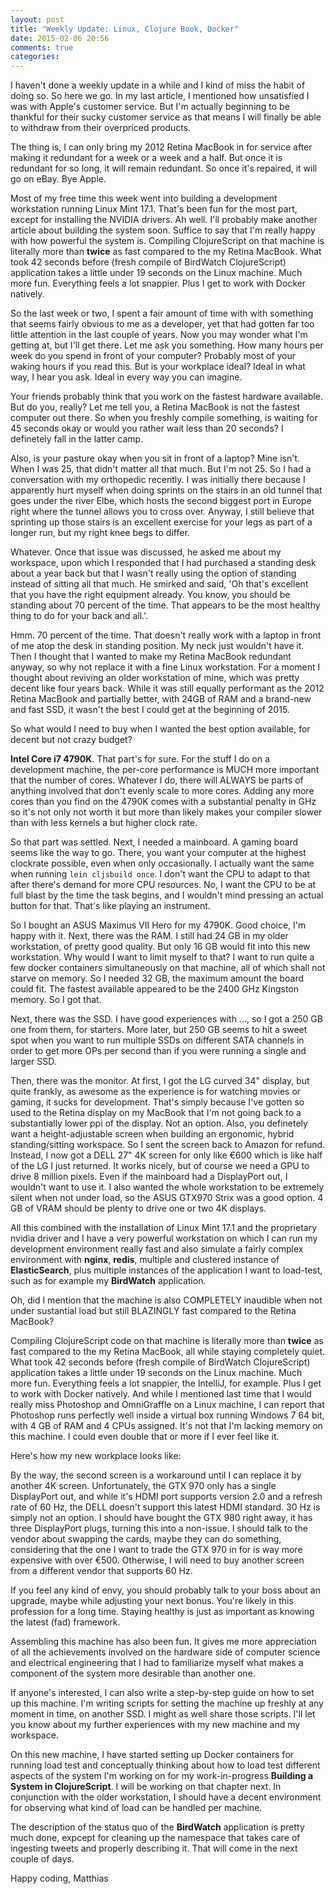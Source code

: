 ```yaml
---
layout: post
title: "Weekly Update: Linux, Clojure Book, Docker"
date: 2015-02-06 20:56
comments: true
categories: 
---
```

I haven't done a weekly update in a while and I kind of miss the habit of doing so. So here we go. In my last article, I mentioned how unsatisfied I was with Apple's customer service. But I'm actually beginning to be thankful for their sucky customer service as that means I will finally be able to withdraw from their overpriced products.

The thing is, I can only bring my 2012 Retina MacBook in for service after making it redundant for a week or a week and a half. But once it is redundant for so long, it will remain redundant. So once it's repaired, it will go on eBay. Bye Apple.

Most of my free time this week went into building a development workstation running Linux Mint 17.1. That's been fun for the most part, except for installing the NVIDIA drivers. Ah well. I'll probably make another article about building the system soon. Suffice to say that I'm really happy with how powerful the system is. Compiling ClojureScript on that machine is literally more than **twice** as fast compared to the my Retina MacBook. What took 42 seconds before (fresh compile of BirdWatch ClojureScript) application takes a little under 19 seconds on the Linux machine. Much more fun. Everything feels a lot snappier. Plus I get to work with Docker natively.



So the last week or two, I spent a fair amount of time with with something that seems fairly obvious to me as a developer, yet that had gotten far too little attention in the last couple of years. Now you may wonder what I'm getting at, but I'll get there. Let me ask you something. How many hours per week do you spend in front of your computer? Probably most of your waking hours if you read this. But is your workplace ideal? Ideal in what way, I hear you ask. Ideal in every way you can imagine.

Your friends probably think that you work on the fastest hardware available. But do you, really? Let me tell you, a Retina MacBook is not the fastest computer out there. So when you freshly compile something, is waiting for 45 seconds okay or would you rather wait less than 20 seconds? I definetely fall in the latter camp.

Also, is your pasture okay when you sit in front of a laptop? Mine isn't. When I was 25, that didn't matter all that much. But I'm not 25. So I had a conversation with my orthopedic recently. I was initially there because I apparently hurt myself when doing sprints on the stairs in an old tunnel that goes under the river Elbe, which hosts the second biggest port in Europe right where the tunnel allows you to cross over. Anyway, I still believe that sprinting up those stairs is an excellent exercise for your legs as part of a longer run, but my right knee begs to differ.

Whatever. Once that issue was discussed, he asked me about my workspace, upon which I responded that I had purchased a standing desk about a year back but that I wasn't really using the option of standing instead of sitting all that much. He smirked and said, 'Oh that's excellent that you have the right equipment already. You know, you should be standing about 70 percent of the time. That appears to be the most healthy thing to do for your back and all.'.

Hmm. 70 percent of the time. That doesn't really work with a laptop in front of me atop the desk in standing position. My neck just wouldn't have it. Then I thought that I wanted to make my Retina MacBook redundant anyway, so why not replace it with a fine Linux workstation. For a moment I thought about reviving an older workstation of mine, which was pretty decent like four years back. While it was still equally performant as the 2012 Retina MacBook and partially better, with 24GB of RAM and a brand-new and fast SSD, it wasn't the best I could get at the beginning of 2015.

So what would I need to buy when I wanted the best option available, for decent but not crazy budget?

**Intel Core i7 4790K**. That part's for sure. For the stuff I do on a development machine, the per-core performance is MUCH more important that the number of cores. Whatever I do, there will ALWAYS be parts of anything involved that don't evenly scale to more cores. Adding any more cores than you find on the 4790K comes with a substantial penalty in GHz so it's not only not worth it but more than likely makes your compiler slower than with less kernels a but higher clock rate.

So that part was settled. Next, I needed a mainboard. A gaming board seems like the way to go. There, you want your computer at the highest clockrate possible, even when only occasionally. I actually want the same when running ````lein cljsbuild once````. I don't want the CPU to adapt to that after there's demand for more CPU resources. No, I want the CPU to be at full blast by the time the task begins, and I wouldn't mind pressing an actual button for that. That's like playing an instrument.

So I bought an ASUS Maximus VII Hero for my 4790K. Good choice, I'm happy with it. Next, there was the RAM. I still had 24 GB in my older workstation, of pretty good quality. But only 16 GB would fit into this new workstation. Why would I want to limit myself to that? I want to run quite a few docker containers simultaneously on that machine, all of which shall not starve on memory. So I needed 32 GB, the maximum amount the board could fit. The fastest available appeared to be the 2400 GHz Kingston memory. So I got that. 

Next, there was the SSD. I have good experiences with ..., so I got a 250 GB one from them, for starters. More later, but 250 GB seems to hit a sweet spot when you want to run multiple SSDs on different SATA channels in order to get more OPs per second than if you were running a single and larger SSD.

Then, there was the monitor. At first, I got the LG curved 34" display, but quite frankly, as awesome as the experience is for watching movies or gaming, it sucks for development. That's simply because I've gotten so used to the Retina display on my MacBook that I'm not going back to a substantially lower ppi of the display. Not an option. Also, you definetely want a height-adjustable screen when building an ergonomic, hybrid standing/sitting workspace. So I sent the screen back to Amazon for refund. Instead, I now got a DELL 27" 4K screen for only like €600 which is like half of the LG I just returned. It works nicely, but of course we need a GPU to drive 8 million pixels. Even if the mainboard had a DisplayPort out, I wouldn't want to use it. I also wanted the whole workstation to be extremely silent when not under load, so the ASUS GTX970 Strix was a good option. 4 GB of VRAM should be plenty to drive one or two 4K displays.

All this combined with the installation of Linux Mint 17.1 and the proprietary nvidia driver and I have a very powerful workstation on which I can run my development environment really fast and also simulate a fairly complex environment with **nginx**, **redis**, multiple and clustered instance of **ElasticSearch**, plus multiple instances of the application I want to load-test, such as for example my **BirdWatch** application.

Oh, did I mention that the machine is also COMPLETELY inaudible when not under sustantial load but still BLAZINGLY fast compared to the Retina MacBook?

Compiling ClojureScript code on that machine is literally more than **twice** as fast compared to the my Retina MacBook, all while staying completely quiet. What took 42 seconds before (fresh compile of BirdWatch ClojureScript) application takes a little under 19 seconds on the Linux machine. Much more fun. Everything feels a lot snappier, the IntelliJ, for example. Plus I get to work with Docker natively. And while I mentioned last time that I would really miss Photoshop and OmniGraffle on a Linux machine, I can report that Photoshop runs perfectly well inside a virtual box running Windows 7 64 bit, with 4 GB of RAM and 4 CPUs assigned. It's not that I'm lacking memory on this machine. I could even double that or more if I ever feel like it.

Here's how my new workplace looks like:

By the way, the second screen is a workaround until I can replace it by another 4K screen. Unfortunately, the GTX 970 only has a single DisplayPort out, and while it's HDMI port supports version 2.0 and a refresh rate of 60 Hz, the DELL doesn't support this latest HDMI standard. 30 Hz is simply not an option. I should have bought the GTX 980 right away, it has three DisplayPort plugs, turning this into a non-issue. I should talk to the vendor about swapping the cards, maybe they can do something, considering that the one I want to trade the GTX 970 in for is way more expensive with over €500. Otherwise, I will need to buy another screen from a different vendor that supports 60 Hz.

If you feel any kind of envy, you should probably talk to your boss about an upgrade, maybe while adjusting your next bonus. You're likely in this profession for a long time. Staying healthy is just as important as knowing the latest (fad) framework. 

Assembling this machine has also been fun. It gives me more appreciation of all the achievements involved on the hardware side of computer science and electrical engineering that I had to familiarize myself what makes a component of the system more desirable than another one.

If anyone's interested, I can also write a step-by-step guide on how to set up this machine. I'm writing scripts for setting the machine up freshly at any moment in time, on another SSD. I might as well share those scripts. I'll let you know about my further experiences with my new machine and my workspace.

On this new machine, I have started setting up Docker containers for running load test and conceptually thinking about how to load test different aspects of the system I'm working on for my work-in-progress **Building a System in ClojureScript**. I will be working on that chapter next. In conjunction with the older workstation, I should have a decent environment for observing what kind of load can be handled per machine.

The description of the status quo of the **BirdWatch** application is pretty much done, expcept for cleaning up the namespace that takes care of ingesting tweets and properly describing it. That will come in the next couple of days.

Happy coding,
Matthias